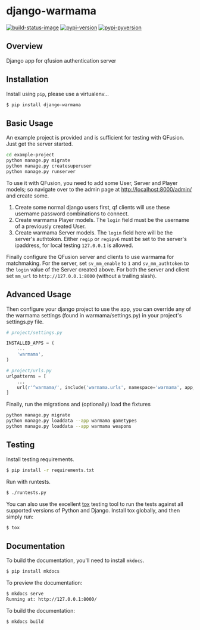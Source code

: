 # django-warmama

[![build-status-image]][travis]
[![pypi-version]][pypi]
[![pypi-pyversion]][pypi]

## Overview

Django app for qfusion authentication server

## Installation

Install using `pip`, please use a virtualenv...

```bash
$ pip install django-warmama
```

## Basic Usage

An example project is provided and is sufficient for testing with QFusion.
Just get the server started.

```bash
cd example-project
python manage.py migrate
python manage.py createsuperuser
python manage.py runserver
```

To use it with QFusion, you need to add some User, Server and Player models; so
navigate over to the admin page at
[http://localhost:8000/admin/](http://localhost:8000/admin/) and create some.

1. Create some normal django users first, qf clients will use these username
   password combinations to connect.
2. Create warmama Player models. The `login` field must be the username of a
   previously created User.
3. Create warmama Server models. The `login` field here will be the server's
   authtoken. Either `regip` or `regipv6` must be set to the server's ipaddress,
   for local testing `127.0.0.1` is allowed.

Finally configure the QFusion server and clients to use warmama for matchmaking.
For the server, set `sv_mm_enable` to `1` and `sv_mm_authtoken` to the `login`
value of the Server created above. For both the server and client set `mm_url`
to `http://127.0.0.1:8000` (without a trailing slash).

## Advanced Usage

Then configure your django project to use the app, you can override any of the
warmama settings (found in warmama/settings.py) in your project's settings.py
file.

```python
# project/settings.py

INSTALLED_APPS = (
    ...
    'warmama',
)

# project/urls.py
urlpatterns = [
    ...
    url(r'^warmama/', include('warmama.urls', namespace='warmama', app_name='warmama')),
]
```

Finally, run the migrations and (optionally) load the fixtures

```bash
python manage.py migrate
python manage.py loaddata --app warmama gametypes
python manage.py loaddata --app warmama weapons
```

## Testing

Install testing requirements.

```bash
$ pip install -r requirements.txt
```

Run with runtests.

```bash
$ ./runtests.py
```

You can also use the excellent [tox](http://tox.readthedocs.org/en/latest/)
testing tool to run the tests against all supported versions of Python and
Django. Install tox globally, and then simply run:

```bash
$ tox
```

## Documentation

To build the documentation, you'll need to install `mkdocs`.

```bash
$ pip install mkdocs
```

To preview the documentation:

```bash
$ mkdocs serve
Running at: http://127.0.0.1:8000/
```

To build the documentation:

```bash
$ mkdocs build
```


[build-status-image]: https://travis-ci.org/MGXRace/django-warmama.png?branch=master
[travis]: http://travis-ci.org/MGXRace/django-warmama?branch=master
[pypi-version]: https://pypip.in/v/django-warmama/badge.svg
[pypi-pyversion]: https://pypip.in/py_versions/django-warmama/badge.svg
[pypi]: https://pypi.python.org/pypi/django-warmama
